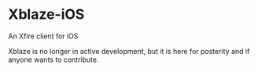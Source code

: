# Xblaze-iOS
An Xfire client for iOS

Xblaze is no longer in active development, but it is here for posterity and if anyone wants to contribute.
